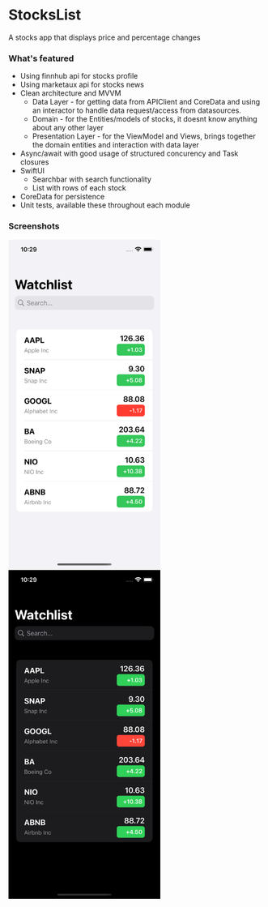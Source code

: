 # StocksList
A stocks app that displays price and percentage changes

### What's featured

- Using finnhub api for stocks profile
- Using marketaux api for stocks news
- Clean architecture and MVVM
    - Data Layer - for getting data from APIClient and CoreData and using an interactor to handle data request/access from datasources. 
    - Domain - for the Entities/models of stocks, it doesnt know anything about any other layer
    - Presentation Layer - for the ViewModel and Views, brings together the domain entities and interaction with data layer
- Async/await with good usage of structured concurency and Task closures
- SwiftUI 
    - Searchbar with search functionality
    - List with rows of each stock
- CoreData for persistence
- Unit tests, available these throughout each module


### Screenshots

<img src="Images/screenshot1.png" width="300">
<img src="Images/screenshot2.png" width="300">
